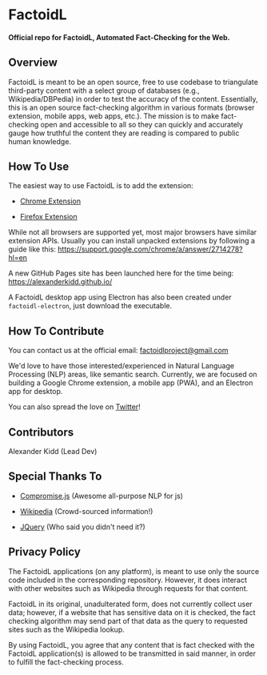 # FactoidL
#### Official repo for FactoidL, Automated Fact-Checking for the Web.

## Overview
FactoidL is meant to be an open source, free to use codebase to triangulate third-party content with a select group of
databases (e.g., Wikipedia/DBPedia) in order to test the accuracy of the content.  Essentially, this is an open source
fact-checking algorithm in various formats (browser extension, mobile apps, web apps, etc.).  The mission is to make fact-checking
open and accessible to all so they can quickly and accurately gauge how truthful the content they are reading is compared to public
human knowledge.

## How To Use
The easiest way to use FactoidL is to add the extension:
* [Chrome Extension](https://chrome.google.com/webstore/detail/factoidl-beta/kilmdgadjedfbopcfbffaeodhamgiadp)

* [Firefox Extension](https://addons.mozilla.org/en-US/firefox/addon/factoidl-beta/?src=search)

While not all browsers are supported yet, most major browsers have similar extension APIs.
Usually you can install unpacked extensions by following a guide like this: https://support.google.com/chrome/a/answer/2714278?hl=en

A new GitHub Pages site has been launched here for the time being: https://alexanderkidd.github.io/

A FactoidL desktop app using Electron has also been created under `factoidl-electron`, just
download the executable.

## How To Contribute
You can contact us at the official email: factoidlproject@gmail.com

We'd love to have those interested/experienced in Natural Language Processing (NLP) areas, like semantic search.  Currently, we are focused on building a Google Chrome extension, a mobile app (PWA), and an Electron app for desktop.

You can also spread the love on [Twitter](https://twitter.com/FactoidL)!

## Contributors
Alexander Kidd (Lead Dev)

## Special Thanks To
* [Compromise.js](https://github.com/spencermountain/compromise) (Awesome all-purpose NLP for js)

* [Wikipedia](https://wikimediafoundation.org/about/mission/) (Crowd-sourced information!)

* [JQuery](https://jquery.com/) (Who said you didn't need it?)

## Privacy Policy
The FactoidL applications (on any platform), is meant to use only the source code included in the corresponding repository.
However, it does interact with other websites such as Wikipedia through requests for that content.

FactoidL in its original, unadulterated form, does not currently collect user data; however, if a website that has sensitive data on it is
checked, the fact checking algorithm may send part of that data as the query to requested sites such as the Wikipedia lookup.

By using FactoidL, you agree that any content that is fact checked with the FactoidL application(s) is allowed to be transmitted
in said manner, in order to fulfill the fact-checking process.
